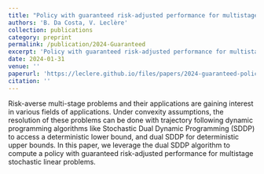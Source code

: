 ```yaml
---
title: "Policy with guaranteed risk-adjusted performance for multistage stochastic linear problems"
authors: 'B. Da Costa, V. Leclère'
collection: publications
category: preprint
permalink: /publication/2024-Guaranteed
excerpt: 'Policy with guaranteed risk-adjusted performance for multistage stochastic linear problems'
date: 2024-01-31
venue: ''
paperurl: 'https://leclere.github.io/files/papers/2024-guaranteed-policy.pdf'
citation: ''
---
```

Risk-averse multi-stage problems and their applications are gaining interest in
various fields of applications. Under convexity assumptions, the resolution of
these problems can be done with trajectory following dynamic programming
algorithms like Stochastic Dual Dynamic Programming (SDDP) to access a
deterministic lower bound, and dual SDDP for deterministic upper bounds.
In this paper, we leverage the dual SDDP algorithm to compute a policy with
guaranteed risk-adjusted performance for multistage stochastic linear problems.